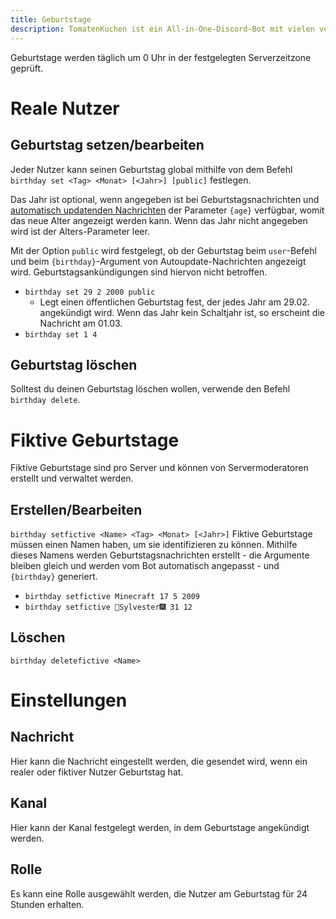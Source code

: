 ```yaml
---
title: Geburtstage
description: TomatenKuchen ist ein All-in-One-Discord-Bot mit vielen verschiedenen Funktionen. Erklärt, wie man das Geburtstagssystem verwendet
---
```


Geburtstage werden täglich um 0 Uhr in der festgelegten Serverzeitzone geprüft.

# Reale Nutzer

## Geburtstag setzen/bearbeiten
Jeder Nutzer kann seinen Geburtstag global mithilfe von dem Befehl `birthday set <Tag> <Monat> [<Jahr>] [public]` festlegen.

Das Jahr ist optional, wenn angegeben ist bei Geburtstagsnachrichten und [automatisch updatenden Nachrichten](./autoupdate) der Parameter `{age}` verfügbar, womit das neue Alter angezeigt werden kann. Wenn das Jahr nicht angegeben wird ist der Alters-Parameter leer.

Mit der Option `public` wird festgelegt, ob der Geburtstag beim `user`-Befehl und beim `{birthday}`-Argument von Autoupdate-Nachrichten angezeigt wird. Geburtstagsankündigungen sind hiervon nicht betroffen.

- `birthday set 29 2 2000 public`
	- Legt einen öffentlichen Geburtstag fest, der jedes Jahr am 29.02. angekündigt wird. Wenn das Jahr kein Schaltjahr ist, so erscheint die Nachricht am 01.03.
- `birthday set 1 4`

## Geburtstag löschen
Solltest du deinen Geburtstag löschen wollen, verwende den Befehl `birthday delete`.

# Fiktive Geburtstage
Fiktive Geburtstage sind pro Server und können von Servermoderatoren erstellt und verwaltet werden.

## Erstellen/Bearbeiten
`birthday setfictive <Name> <Tag> <Monat> [<Jahr>]`
Fiktive Geburtstage müssen einen Namen haben, um sie identifizieren zu können. Mithilfe dieses Namens werden Geburtstagsnachrichten erstellt - die Argumente bleiben gleich und werden vom Bot automatisch angepasst - und `{birthday}` generiert.

- `birthday setfictive Minecraft 17 5 2009`
- `birthday setfictive 🎇Sylvester🎆 31 12`

## Löschen
`birthday deletefictive <Name>`

# Einstellungen

## Nachricht
Hier kann die Nachricht eingestellt werden, die gesendet wird, wenn ein realer oder fiktiver Nutzer Geburtstag hat.

## Kanal
Hier kann der Kanal festgelegt werden, in dem Geburtstage angekündigt werden.

## Rolle
Es kann eine Rolle ausgewählt werden, die Nutzer am Geburtstag für 24 Stunden erhalten.
